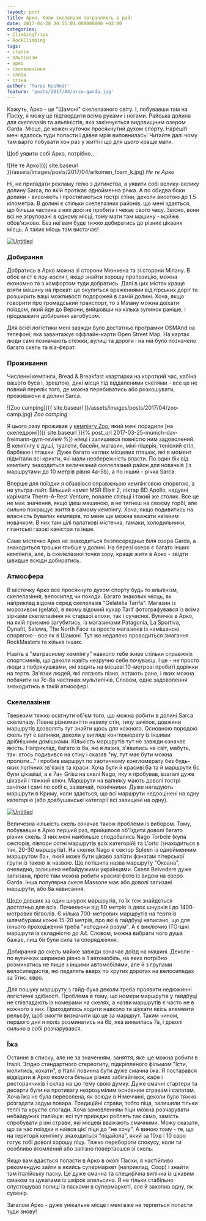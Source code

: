 ```yaml
---
layout: post
title: Арко. Коли скелелази потрапляють в рай.
date: 2017-04-28 20:55:04.000000000 +03:00
categories:
- ClimbingTrips
- RockClimbing
tags:
- італія
- альпінізм
- арко
- скелелазіння
- сплін
- стіна
author: 'Taras Kushnir'
feature: 'posts/2017/04/arco-garda.jpg'
---
```


Кажуть, Арко - це "Шамоні" скелелазного світу. І, побувавши там на Пасху, я можу це підтвердити всіма руками і ногами. Райська долина для скелелазів та альпіністів, яка закінчується видовищним озером Garda. Місце, де кожен куточок просякнутий духом спорту. Нарешті мені вдалось туди попасти і давня мрія виповнилась! Читайте далі чому там варто побувати хоч раз у житті і що для цього краще мати.

<!--more-->

Щоб уявити собі Арко, потрібно..

![Не те Арко]({{ site.baseurl }}/assets/images/posts/2017/04/arkomen_foam_k.jpg)
*Не те Арко*

Ні, не пригадати рекламу гелю з дитинства, а уявити собі велику-велику долину Sarca, по якій протікає однойменна річка. А по обидва боки долини - височіють і простягаються гострі стіни, деколи висотою до 1.5 кілометра. В долині є стільки скелелазних районів, що мені здається, що більша частина з них досі не пробита і чекає свого часу. Звісно, вони всі не згруповані в одному місці, тому мати там машину - майже обов'язково. Без неї вам буде тяжко добиратись до різних цікавих місць. А таких місць там вистачає!

<a data-flickr-embed="true"  href="https://www.flickr.com/photos/ribtoks/34104683381/in/dateposted-public/" title="Untitled"><img src="https://farm3.staticflickr.com/2831/34104683381_7a473dcafc_b.jpg" alt="Untitled"></a>

### Добирання

Добратись в Арко можна зі сторони Мюнхена та зі сторони Мілану. В обоє міст є лоу-кости і, якщо знайти хорошу пропозицію, можна економно та з комфортом туди добратись. Далі в цих містах краще взяти машину на прокат: це окупиться враженнями від гірських доріг та розширить ваші можливості подорожей в самій долині. Хоча, якщо говорити про громадський транспорт, то з Мілану можна доїхати поїздом, який йде до Верони, вийшовши на кілька зупинок раніше, і продовжити добирання автобусом.

Для всієї логістики мені завжди було достатньо програмки OSMAnd на телефоні, яка завантажує оффлайн-карти Open Street Map. На картах люди самі позначають стежки, вулиці та дороги і на ній було позначено багато скель та віа-ферат.

### Проживання

Численні кемпінги, Bread &amp; Breakfast квартирки на короткий час, кабіна вашого буса і, зрештою, дикі місця під віддаленими скелями - все це не повний перелік того, де можна перебиватись або розкошувати, проживаючи в долині Sarca.

![Zoo camping]({{ site.baseurl }}/assets/images/posts/2017/04/zoo-camp.jpg)
*Zoo camping*

Я цього разу проживав у [кемпінгу Zoo](http://www.campingzoo.it), який мені порадили [на скеледромі]({{ site.baseurl }}{% post_url 2017-03-25-munich-dav-freimann-gym-review %}) німці і залишився повністю ним задоволений. В кемпінгу є душі, туалети, басейн, магазин, міні-піцерія, тенісний стіл, барбекю і пташки. Дуже багато наглих місцевих пташок, які в момент підмітали всі крихти, які мали необережність впасти. По один бік від кемпінгу знаходиться величезний скелелазний район для новачків (із маршрутами до 10 метрів рівня 4a-5b), а по інший - річка Sarca.

Вперше для поїздки я обзавівся справжньою кемпінговою спорягою, а не ультра-лайт. Більший намет MSR Elixir 2, ліхтар BD Apollo, надувні карімати Therm-A-Rest Venture, noname стільці і такий же столик. Все це не має значення, якщо їдеш машиною, а не тягнеш на своєму горбі, але сильно покращує життя в самому кемпінгу. Хоча, якщо подивитись на власність бувалих кемперів, то мене ще можна вважати наївним новачком. В них там цілі палаткові містечка, гамаки, холодильники, гігантські газові каністри та інше.

Саме містечко Арко не знаходиться безпосередньо біля озера Garda, а знаходиться трошки глибше у долині. На березі озера є багато інших кемпінгів, але, із скелелазної точки зору, краще жити в Арко - звідти швидше всюди добиратись.

### Атмосфера

В містечку Арко все просякнуто духом спорту будь то альпінізм, скелелазіння, велосипед чи походи. Багато знакових місць, як наприклад відома серед скелелазів "Gelatelia Tarifa". Магазин із морозивом (gelato), в якому відомий кухар Tarif фотографувався із всіма зірками скелелазіння як старшої епохи, так і сучасної. Вуличка в Арко, на якій приємно загубитись, із магазинами Patagonia, La Sportiva, Dynafit, Salewa, The North Face та просто магазинів із намішаною спорягою - все як в Шамоні. Тут же недалеко проводиться змагання RockMasters та кілька інших.

Навіть в "матрасному кемпінгу" навколо тебе живе стільки справжніх спортсменів, що деколи навіть незручно себе почуваєш. І це - не просто люди з побрякушками, які ходять на місцеві 10-метрові пробиті доріжки на тертя. Зв'язки людей, які лягають пізно, встають рано, і яких можна побачити на 7с-8а частинах мультипічів. Словом, одне задоволення знаходитись в такій атмосфері.

### Скелелазіння

Тверезим тяжко осягнути об'єм того, що можна робити в долині Sarca скелелазу. Повне різноманіття нахилу стін, типу зачіпок, довжини маршрутів дозволять тут знайти щось для кожного. Основною породою скель тут є вапняки, деколи у вигляді конгломерату із іншими дрібнішими домішками. Кількість маршрутів тут не завжди означає якість. Наприклад, багато із 6а, які я лазив, з'явились на світ, мабуть, так: хтось подивився на стіну і сказав "ну, тут має бути можна пролізти..." і пробив маршрут по хаотичному конгломерату без будь-яких логічних зв'язків та краси. Хоча були й красиві 6а та й маршрути 6c були цікавіші, а в 7a+ Grisu на скелі Nago, яку я пробував, взагалі дуже цікавий і тяжкий ключ. Маршрути на вапняку мають доволі гострі зачіпки і самі по собі є, зазвичай, технічними. Дуже нагадують маршрути в Криму, коли здається, що всі маршрути недооцінені на одну категорію (або довбушанські категорії всі завищені на одну).

<a data-flickr-embed="true"  href="https://www.flickr.com/photos/ribtoks/34104680611/in/dateposted-public/" title="Untitled"><img src="https://farm3.staticflickr.com/2891/34104680611_1bd36e9419_b.jpg" alt="Untitled"></a>

Величезна кількість скель означає також проблеми із вибором. Тому, побувавши в Арко перший раз, прийшлося об'їздити доволі багато різних скель. З них мені найбільше сподобались Nago Torbole (купа секторів, півтори сотні маршрутів всіх категорій) та L'orto (знаходиться в тіні, 20-30 маршрутів). На скелях Nago є сектор Spleen із однойменним маршрутом 6a+, який може бути цікаво залізти фанатам пітерської групи із такою ж назвою. Ще потішила назва маршруту "Оксана", очевидно, залишена небайдужими українцями. Скеля Belvedere дуже зализана, проте там можна робити красиві фото із видом на озеро Garda. Інша популярна скеля Massone має або доволі зализані маршрути, або 8a нависання.

Щодо довших за один шнурок маршрутів, то їх теж знайдеться достатньо для всіх. Починаючи від 80 метрів із двох шнурків і до 1400-метрових бігволів. Є кілька 700-метрових маршрутів на тертя із шлямбурами кожні 15-20 метрів, про які в гайдбуці написано, що для їхнього проходження треба "холодний розум". А є виключно ІТО-шні маршрути із складністю до A4. Словом, можна вибрати чого душа бажає, лиш би були сила та спорядження.

Добирання до скель майже завжди означає доїзд на машині. Деколи - по вуличках шириною рівно в 1 автомобіль, на яких потрібно розминатись не лише з іншими автомобілями, але й з групами велосипедистів, які педалять вверх по крутих дорогах на велосипедах за 5тис. євро.

Для пошуку маршруту з гайд-бука деколи треба проявити недюжинні логістичні здібності. Проблема в тому, що номери маршрутів у гайдбуці не співпадають із номерами на скелях, а назви маршрутів є часто не в кожного з них. Приходилось ходити навколо та шукати якісь елементи рельєфу, щоб змогти визначити що це за маршрут. Таким чином, першого дня я поліз розминатись на 6b, яка виявилась 7а, і доволі сильно в собі розчарувався.

### Їжа

Останнє в списку, але не за значенням, заняття, яке ще можна робити в Італії. Згідно стандартного стереотипу, підкріпленого фільмом "Їсти, молитись, кохати", в Італії повинна бути дуже смачна їжа. Я постарався відвідати в Арко якомога більше різних забігайлівок, кафе і ресторанчиків і склав на цю тему свою думку. Дуже смачні стартери та десерти були на противагу незрозумілим основним стравам і салатам. Хоча їжа не була пересолена, як всюди в Німеччині, деколи було тяжко розгадати задум повара. Традиційні страви, тобто піца, залишили тільки теплі та хрусткі спогади. Хоча замовленням піци можна розчарувати небайдужих італійців: всі тут приїжджі роблять так само, замість спробувати різні страви, які місцеві вважають смачними. Можу сказати, що за час поїздки я наївся цієї піци до "не хочу". А виною тому - те, що на території кемпінгу знаходиться "піцайола", який за 10хв і 10 євро готує тобі доволі хорошу піцу. Тяжко перебороти спокусу, коли ти особливо втомлений або запізно повертаєшся зі скель.

Якщо вам вдасться попасти в Арко в околі Пасхи, я настійливо рекомендую зайти в якийсь супермаркет (наприклад, Coop) і знайти там італійську паску. Це дуже смачна та специфічна випічка із цікавим смаком та цукатами із шкірок апельсина. Я не тільки стабільно спустошував полиці із пасками в супермаркеті, але й захопив одну, як сувенір.

Загалом Арко - дуже унікальне місце і мені вже не терпиться попасти туди знову!

<script async src="//embedr.flickr.com/assets/client-code.js" charset="utf-8"></script>
